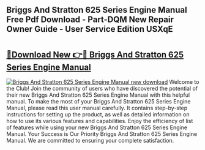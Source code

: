 ## Briggs And Stratton 625 Series Engine Manual Free Pdf Download - Part-DQM New Repair Owner Guide - User Service Edition USXqE

# <h2><a href="http://bc80635.oget.top/?id=Briggs+And+Stratton+625+Series+Engine+Manual">🔗Download New 👉🔴 Briggs And Stratton 625 Series Engine Manual</a></h2>

[![Briggs And Stratton 625 Series Engine Manual new download](https://i.imgur.com/5g1atiW.png)](http://bc80635.oget.top/?id=Briggs+And+Stratton+625+Series+Engine+Manual)
Welcome to the Club! Join the community of users who have discovered the potential of their new Briggs And Stratton 625 Series Engine Manual with this helpful manual. To make the most of your Briggs And Stratton 625 Series Engine Manual, please read this user manual carefully. It contains step-by-step instructions for setting up the product, as well as detailed information on how to use its various features and capabilities. Enjoy the efficiency of list of features while using your new Briggs And Stratton 625 Series Engine Manual. Your Success is Our Priority Briggs And Stratton 625 Series Engine Manual. We are committed to ensuring your complete satisfaction.
